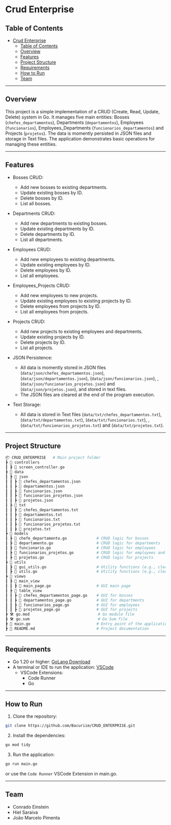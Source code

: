 # Crud Enterprise

## Table of Contents

- [Crud Enterprise](#crud-enterprise)
  - [Table of Contents](#table-of-contents)
  - [Overview](#overview)
  - [Features](#features)
  - [Project Structure](#project-structure)
  - [Requirements](#requirements)
  - [How to Run](#how-to-run)
  - [Team](#team)

---

## Overview

This project is a simple implementation of a CRUD (Create, Read, Update, Delete) system in Go. It manages five main entities: Bosses (```chefes_departamentos```), Departments (```departamentos```), Employees (```funcionarios```), Employees_Departments (```funcionarios_departamentos```) and Projects (```projetos```). The data is momently persisted in JSON files and storage in Text files. The application demonstrates basic operations for managing these entities.

---

## Features

- Bosses CRUD:
   - Add new bosses to existing departments.
   - Update existing bosses by ID.
   - Delete bosses by ID.
   - List all bosses.

- Departments CRUD:
   - Add new departments to existing bosses.
   - Update existing departments by ID.
   - Delete departments by ID.
   - List all departments.

- Employees CRUD:
   - Add new employees to existing departments.
   - Update existing employees by ID.
   - Delete employees by ID.
   - List all employees.

- Employees_Projects CRUD:
   - Add new employees to new projects.
   - Update existing employees to existing projects by ID.
   - Delete employees from projects by ID.
   - List all employees from projects.

- Projects CRUD:
   - Add new projects to existing employees and departments.
   - Update existing projects by ID.
   - Delete projects by ID.
   - List all projects.

- JSON Persistence:
   - All data is momently stored in JSON files (```data/json/chefes_departamentos.json```), (```data/json/departamentos.json```), (```data/json/funcionarios.json```), , (```data/json/funcionarios_projetos.json```) and (```data/json/projetos.json```), and stored in text files.
   - The JSON files are cleared at the end of the program execution.

- Text Storage:
   - All data is stored in Text files (```data/txt/chefes_departamentos.txt```), (```data/txt/departamentos.txt```), (```data/txt/funcionarios.txt```), , (```data/txt/funcionarios_projetos.txt```) and (```data/txt/projetos.txt```).

---

## Project Structure

```bash
📦 CRUD_ENTERPRISE   # Main project folder
┣ 📂 controllers  
┃ ┣ 🐹 screen_controller.go     
┣ 📂 data
┃ ┣ 📂 json
┃ ┃ ┣ 💾 chefes_departamentos.json
┃ ┃ ┣ 💾 departamentos.json
┃ ┃ ┣ 💾 funcionarios.json
┃ ┃ ┣ 💾 funcionarios_projetos.json
┃ ┃ ┣ 💾 projetos.json
┃ ┣ 📂 txt
┃ ┃ ┣ 📄 chefes_departamentos.txt
┃ ┃ ┣ 📄 departamentos.txt
┃ ┃ ┣ 📄 funcionarios.txt
┃ ┃ ┣ 📄 funcionarios_projetos.txt
┃ ┃ ┣ 📄 projetos.txt
┣ 📂 models
┃ ┣ 🐹 chefe_departamento.go             # CRUD logic for bosses
┃ ┣ 🐹 departamento.go                   # CRUD logic for departments
┃ ┣ 🐹 funcionario.go                    # CRUD logic for employees
┃ ┣ 🐹 funcionarios_projetos.go          # CRUD logic for employees and projects
┃ ┣ 🐹 projetos.go                       # CRUD logic for projects
┣ 📂 utils
┃ ┣ 🐹 gui_utils.go                      # Utility functions (e.g., clearing Entry Widgets)
┃ ┣ 🐹 utils.go                          # Utility functions (e.g., clearing JSON files)
┣ 📂 views
┃ ┣ 📂 main_view
┃ ┃ ┣ 🐹 main_page.go                    # GUI main page
┃ ┣ 📂 table_view 
┃ ┃ ┣ 🐹 chefes_departamentos_page.go    # GUI for bosses
┃ ┃ ┣ 🐹 departamentos_page.go           # GUI for departments
┃ ┃ ┣ 🐹 funcionarios_page.go            # GUI for employees
┃ ┃ ┣ 🐹 projetos_page.go                # GUI for projects
┣ 🛠️ go.mod                              # Go module file
┣ 🛠️ go.sum                              # Go Sum file
┣ 🐹 main.go                             # Entry point of the application
┣ 📄 README.md                           # Project documentation          
```

---

## Requirements

- Go 1.20 or higher: [GoLang Download](https://go.dev/doc/install)
- A terminal or IDE to run the application: [VSCode](https://code.visualstudio.com/download)
   - VSCode Extensions:
      - Code Runner 
      - Go

---

## How to Run

1. Clone the repository:

````bash
git clone https://github.com/Bacuriim/CRUD_ENTERPRISE.git
````

2. Install the dependencies:

````bash
go mod tidy
````

3. Run the application:

````bash
go run main.go
````

or use the ```Code Runner``` VSCode Extension in main.go.

---

## Team

- Conrado Einstein
- Hiel Saraiva
- João Marcelo Pimenta